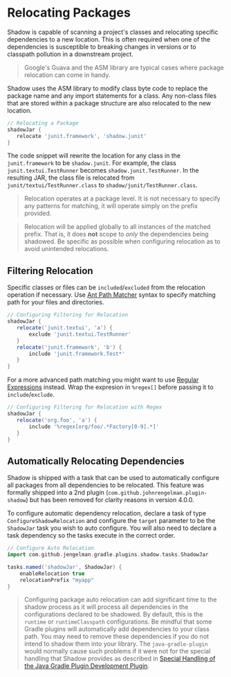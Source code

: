 # Relocating Packages

Shadow is capable of scanning a project's classes and relocating specific dependencies to a new location.
This is often required when one of the dependencies is susceptible to breaking changes in versions or
to classpath pollution in a downstream project.

> Google's Guava and the ASM library are typical cases where package relocation can come in handy.

Shadow uses the ASM library to modify class byte code to replace the package name and any import
statements for a class.
Any non-class files that are stored within a package structure are also relocated to the new location.

```groovy
// Relocating a Package
shadowJar {
   relocate 'junit.framework', 'shadow.junit'
}
```

The code snippet will rewrite the location for any class in the `junit.framework` to be `shadow.junit`.
For example, the class `junit.textui.TestRunner` becomes `shadow.junit.TestRunner`.
In the resulting JAR, the class file is relocated from `junit/textui/TestRunner.class` to
`shadow/junit/TestRunner.class`.

> Relocation operates at a package level.
It is not necessary to specify any patterns for matching, it will operate simply on the prefix
provided.

> Relocation will be applied globally to all instances of the matched prefix.
That is, it does **not** scope to _only_ the dependencies being shadowed.
Be specific as possible when configuring relocation as to avoid unintended relocations.

## Filtering Relocation

Specific classes or files can be `included`/`excluded` from the relocation operation if necessary. Use
[Ant Path Matcher](https://docs.spring.io/spring/docs/current/javadoc-api/org/springframework/util/AntPathMatcher.html) 
syntax to specify matching path for your files and directories.

```groovy
// Configuring Filtering for Relocation
shadowJar {
   relocate('junit.textui', 'a') {
       exclude 'junit.textui.TestRunner'
   }
   relocate('junit.framework', 'b') {
       include 'junit.framework.Test*'
   }
}
```

For a more advanced path matching you might want to use [Regular Expressions](https://regexr.com/) instead. Wrap the expresion in `%regex[]` before
passing it to `include`/`exclude`.
 
```groovy
// Configuring Filtering for Relocation with Regex
shadowJar {
   relocate('org.foo', 'a') {
       include '%regex[org/foo/.*Factory[0-9].*]'
   }
}
```

## Automatically Relocating Dependencies

Shadow is shipped with a task that can be used to automatically configure all packages from all dependencies to be relocated.
This feature was formally shipped into a 2nd plugin (`com.github.johnrengelman.plugin-shadow`) but has been
removed for clarity reasons in version 4.0.0.

To configure automatic dependency relocation, declare a task of type `ConfigureShadowRelocation` and configure the
`target` parameter to be the `ShadowJar` task you wish to auto configure. You will also need to declare a task
dependency so the tasks execute in the correct order.

```groovy
// Configure Auto Relocation
import com.github.jengelman.gradle.plugins.shadow.tasks.ShadowJar

tasks.named('shadowJar', ShadowJar) {
    enableRelocation true
    relocationPrefix "myapp"
}
```

> Configuring package auto relocation can add significant time to the shadow process as it will process all dependencies
in the configurations declared to be shadowed. By default, this is the `runtime` or `runtimeClasspath` configurations.
Be mindful that some Gradle plugins will automatically add dependencies to your class path. You may need to remove these 
dependencies if you do not intend to shadow them into your library.  The `java-gradle-plugin` would normally cause such
problems if it were not for the special handling that Shadow provides as described in 
[Special Handling of the Java Gradle Plugin Development Plugin](/plugins/#special-handling-of-the-java-gradle-plugin-gevelopmeny-plugin).
